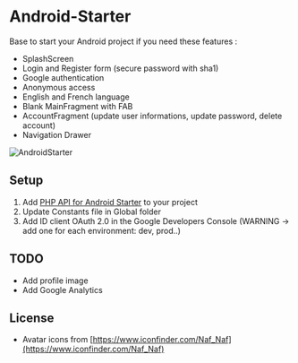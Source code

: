 # Android-Starter

Base to start your Android project if you need these features :

* SplashScreen
* Login and Register form (secure password with sha1)
* Google authentication
* Anonymous access
* English and French language
* Blank MainFragment with FAB
* AccountFragment (update user informations, update password, delete account)
* Navigation Drawer 

![AndroidStarter](AndroidStarter.gif?raw=true)

## Setup 

1. Add [PHP API for Android Starter](https://github.com/manu1895/PHP-API-for-Android-Starter) to your project
2. Update Constants file in Global folder
3. Add ID client OAuth 2.0 in the Google Developers Console (WARNING -> add one for each environment: dev, prod..)


## TODO 

* Add profile image
* Add Google Analytics


## License

- Avatar icons from [https://www.iconfinder.com/Naf_Naf](https://www.iconfinder.com/Naf_Naf)
